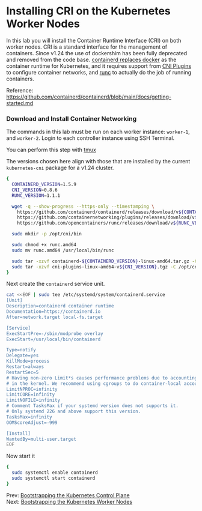 # Installing CRI on the Kubernetes Worker Nodes

In this lab you will install the Container Runtime Interface (CRI) on both worker nodes. CRI is a standard interface for the management of containers. Since v1.24 the use of dockershim has been fully deprecated and removed from the code base. [containerd replaces docker](https://kodekloud.com/blog/kubernetes-removed-docker-what-happens-now/) as the container runtime for Kubernetes, and it requires support from [CNI Plugins](https://github.com/containernetworking/plugins) to configure container networks, and [runc](https://github.com/opencontainers/runc) to actually do the job of running containers.

Reference: https://github.com/containerd/containerd/blob/main/docs/getting-started.md

### Download and Install Container Networking

The commands in this lab must be run on each worker instance: `worker-1`, and `worker-2`. Login to each controller instance using SSH Terminal.

[//]: # (host:worker-1-worker-2)

You can perform this step with [tmux](01-prerequisites.md#running-commands-in-parallel-with-tmux)

The versions chosen here align with those that are installed by the current `kubernetes-cni` package for a v1.24 cluster.

```bash
{
  CONTAINERD_VERSION=1.5.9
  CNI_VERSION=0.8.6
  RUNC_VERSION=1.1.1

  wget -q --show-progress --https-only --timestamping \
    https://github.com/containerd/containerd/releases/download/v${CONTAINERD_VERSION}/containerd-${CONTAINERD_VERSION}-linux-amd64.tar.gz \
    https://github.com/containernetworking/plugins/releases/download/v${CNI_VERSION}/cni-plugins-linux-amd64-v${CNI_VERSION}.tgz \
    https://github.com/opencontainers/runc/releases/download/v${RUNC_VERSION}/runc.amd64

  sudo mkdir -p /opt/cni/bin

  sudo chmod +x runc.amd64
  sudo mv runc.amd64 /usr/local/bin/runc

  sudo tar -xzvf containerd-${CONTAINERD_VERSION}-linux-amd64.tar.gz -C /usr/local
  sudo tar -xzvf cni-plugins-linux-amd64-v${CNI_VERSION}.tgz -C /opt/cni/bin
}
```

Next create the `containerd` service unit.

```bash
cat <<EOF | sudo tee /etc/systemd/system/containerd.service
[Unit]
Description=containerd container runtime
Documentation=https://containerd.io
After=network.target local-fs.target

[Service]
ExecStartPre=-/sbin/modprobe overlay
ExecStart=/usr/local/bin/containerd

Type=notify
Delegate=yes
KillMode=process
Restart=always
RestartSec=5
# Having non-zero Limit*s causes performance problems due to accounting overhead
# in the kernel. We recommend using cgroups to do container-local accounting.
LimitNPROC=infinity
LimitCORE=infinity
LimitNOFILE=infinity
# Comment TasksMax if your systemd version does not supports it.
# Only systemd 226 and above support this version.
TasksMax=infinity
OOMScoreAdjust=-999

[Install]
WantedBy=multi-user.target
EOF
```

Now start it

```bash
{
  sudo systemctl enable containerd
  sudo systemctl start containerd
}
```

Prev: [Bootstrapping the Kubernetes Control Plane](08-bootstrapping-kubernetes-controllers.md)</br>
Next: [Bootstrapping the Kubernetes Worker Nodes](10-bootstrapping-kubernetes-workers.md)

